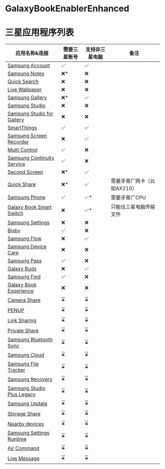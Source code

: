 # GalaxyBookEnablerEnhanced


# 三星应用程序列表

| 应用名称&连接 | 需要三星账号 | 支持非三星电脑 | 备注 |
|----------|--------------------------|------------------------------|-------|
| [Samsung Account](https://apps.microsoft.com/detail/9P98T77876KZ) | ✅ | ✅ | |
| [Samsung Notes](https://apps.microsoft.com/detail/9NBLGGH43VHV) | ❌* | ❌ | |
| [Quick Search](https://apps.microsoft.com/detail/9N092440192Z) | ❌ | ❌ | |
| [Live Wallpaper](https://apps.microsoft.com/detail/9N1G7F25FXCB) | ❌ | ❌ | |
| [Samsung Gallery](https://apps.microsoft.com/detail/9NBLGGH4N9R9) | ❌* | ✅ | |
| [Samsung Studio](https://apps.microsoft.com/detail/9P312B4TZFFH) | ❌ | ❌ | |
| [Samsung Studio for Gallery](https://apps.microsoft.com/detail/9NND8BT5WFC5) | ❌ | ❌ | |
| [SmartThings](https://apps.microsoft.com/detail/9N3ZBH5V7HX6) | ✅ | ✅ | |
| [Samsung Screen Recorder](https://apps.microsoft.com/detail/9P5025MM7WDT) | ❌ | ✅ | |
| [Multi Control](https://apps.microsoft.com/detail/9N3L4FZ03Q99) | ✅ | ❌ | |
| [Samsung Continuity Service](https://apps.microsoft.com/detail/9NGW9K44GQ5F) | ✅ | ❌ | |
| [Second Screen](https://apps.microsoft.com/detail/9PLTXW5DX5KB) | ❌* | ✅ | |
| [Quick Share](https://apps.microsoft.com/detail/9PCTGDFXVZLJ) | ❌* | ✅ | 需要牙膏厂网卡（比如AX210） |
| [Samsung Phone](https://apps.microsoft.com/detail/9MWJXXLCHBGK) | ✅ | ✅* | 需要牙膏厂CPU |
| [Galaxy Book Smart Switch](https://apps.microsoft.com/detail/9PJ0J9KQWCLB) | ❌ | ✅* | 只能往三星电脑传输文件 |
| [Samsung Settings](https://apps.microsoft.com/detail/9P2TBWSHK6HJ) | ❌ | ❌ | |
| [Bixby](https://apps.microsoft.com/detail/9PHBJM786KWX) | ✅ | ❌ | |
| [Samsung Flow](https://apps.microsoft.com/detail/9NBLGGH5GB0M) | ❌ | ✅ | |
| [Samsung Device Care](https://apps.microsoft.com/detail/9NBLGGH4XDV0) | ❌ | ❌ | |
| [Samsung Pass](https://apps.microsoft.com/detail/9MVWDZ5KX9LH) | ✅ | ❌ | |
| [Galaxy Buds](https://apps.microsoft.com/detail/9NHTLWTKFZNB) | ❌ | ✅ | |
| [Samsung Find](https://apps.microsoft.com/detail/9MWD59CZJ1RN) | ✅ | ❌ | |
| [Galaxy Book Experience](https://apps.microsoft.com/detail/9P7QF37HPMGX) | ❌ | ❌ | |
| [Camera Share](https://apps.microsoft.com/detail/9NPCS7FN6VB9) | ⌛ | ⌛ | |
| [PENUP](https://apps.microsoft.com/detail/9MVFWM67008Z) | ⌛ | ⌛ | |
| [Link Sharing](https://apps.microsoft.com/detail/9NBLGGH6H9KR) | ⌛ | ⌛ | |
| [Private Share](https://apps.microsoft.com/detail/9N4JRRSV8N95) | ⌛ | ⌛ | |
| [Samsung Bluetooth Sync](https://apps.microsoft.com/detail/9NJNNJTTFL45) | ⌛ | ⌛ | |
| [Samsung Cloud](https://apps.microsoft.com/detail/9NFWHCHM52HQ) | ⌛ | ⌛ | |
| [Samsung File Tracker](https://apps.microsoft.com/detail/9NM3BLWDMDGX) | ⌛ | ⌛ | |
| [Samsung Recovery](https://apps.microsoft.com/detail/9NBFVH4X67LF) | ⌛ | ⌛ | |
| [Samsung Studio Plus Legacy](https://apps.microsoft.com/detail/9PLPF77D2R18) | ⌛ | ⌛ | |
| [Samsung Update](https://apps.microsoft.com/detail/9NQ3HDB99VBF) | ⌛ | ⌛ | |
| [Storage Share](https://apps.microsoft.com/detail/9MVNW0XH7HS5) | ⌛ | ⌛ | |
| [Nearby devices](https://apps.microsoft.com/detail/9PHL04NJNT67) | ⌛ | ⌛ | |
| [Samsung Settings Runtime](https://apps.microsoft.com/detail/9NL68DVFP841) | ⌛ | ⌛ | |
| [Air Command](https://apps.microsoft.com/detail/9NCH233ZNXDW) | ⌛ | ⌛ | |
| [Live Message](https://apps.microsoft.com/detail/9N1LLZZ0X72B) | ⌛ | ⌛ | |
